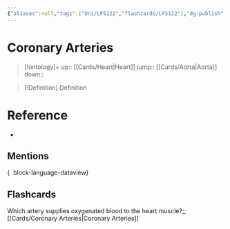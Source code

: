 ```yaml
---
{"aliases":null,"tags":["Uni/LFS122","flashcards/LFS122"],"dg-publish":true,"permalink":"/cards/coronary-arteries/","dgPassFrontmatter":true}
---
```


# Coronary Arteries

> [!ontology]+
> up:: [[Cards/Heart\|Heart]]
> jump:: [[Cards/Aorta\|Aorta]]
> down:: 

> [!Definition] Definition
> 

# Reference
- 

## Mentions

{ .block-language-dataview}

## Flashcards

Which artery supplies oxygenated blood to the heart muscle?;;[[Cards/Coronary Arteries\|Coronary Arteries]]
<!--SR:!2023-10-26,2,150-->